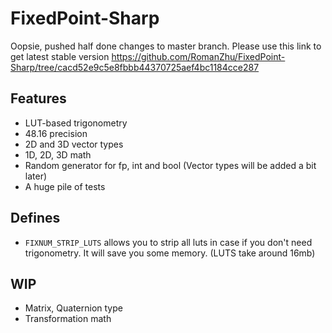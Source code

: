 # FixedPoint-Sharp

Oopsie, pushed half done changes to master branch. Please use this link to get latest stable version https://github.com/RomanZhu/FixedPoint-Sharp/tree/cacd52e9c5e8fbbb44370725aef4bc1184cce287

## Features
- LUT-based trigonometry
- 48.16 precision
- 2D and 3D vector types
- 1D, 2D, 3D math
- Random generator for fp, int and bool (Vector types will be added a bit later)
- A huge pile of tests

## Defines
- `FIXNUM_STRIP_LUTS` allows you to strip all luts in case if you don't need trigonometry. It will save you some memory. (LUTS take around 16mb)

## WIP
- Matrix, Quaternion type
- Transformation math
